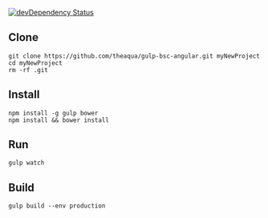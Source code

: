 [![devDependency Status](https://david-dm.org/theaqua/gulp-bsc-angular/dev-status.svg)](https://david-dm.org/theaqua/gulp-bsc-angular#info=devDependencies)

## Clone
  
    git clone https://github.com/theaqua/gulp-bsc-angular.git myNewProject
    cd myNewProject
    rm -rf .git

## Install

    npm install -g gulp bower
    npm install && bower install

## Run
    
    gulp watch

## Build
    
    gulp build --env production
